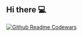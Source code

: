 ## Hi there 💻

[![Github Readme Codewars](https://codewars-stats-ignacio-cuadra.vercel.app/?username=Lbdev_aa&theme=dark)](https://www.codewars.com/users/Lbdev_aa)

<!--
**Lbdevaa/Lbdevaa** is a ✨ _special_ ✨ repository because its `README.md` (this file) appears on your GitHub profile.

Here are some ideas to get you started:

- 🔭 I’m currently working on ...
- 🌱 I’m currently learning ...
- 👯 I’m looking to collaborate on ...
- 🤔 I’m looking for help with ...
- 💬 Ask me about ...
- 📫 How to reach me: ...
- 😄 Pronouns: ...
- ⚡ Fun fact: ...
-->
